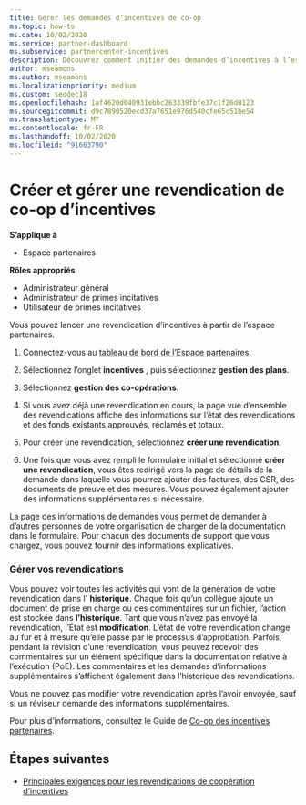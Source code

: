 ```yaml
---
title: Gérer les demandes d’incentives de co-op
ms.topic: how-to
ms.date: 10/02/2020
ms.service: partner-dashboard
ms.subservice: partnercenter-incentives
description: Découvrez comment initier des demandes d’incentives à l’espace partenaires. Vous pouvez voir toutes les activités qui vont de la génération de votre revendication dans l’historique.
author: mseamons
ms.author: mseamons
ms.localizationpriority: medium
ms.custom: seodec18
ms.openlocfilehash: 1af4620d040931ebbc263339fbfe37c1f26d0123
ms.sourcegitcommit: d9c7890520ecd37a7651e976d540cfe65c51be54
ms.translationtype: MT
ms.contentlocale: fr-FR
ms.lasthandoff: 10/02/2020
ms.locfileid: "91663790"
---
```

# <a name="create-and-manage-an-incentives-co-op-claim"></a>Créer et gérer une revendication de co-op d’incentives

**S’applique à**

- Espace partenaires

**Rôles appropriés**

- Administrateur général
- Administrateur de primes incitatives
- Utilisateur de primes incitatives

Vous pouvez lancer une revendication d’incentives à partir de l’espace partenaires.

1. Connectez-vous au [tableau de bord de l’Espace partenaires](https://partner.microsoft.com/dashboard/).

2. Sélectionnez l’onglet **incentives** , puis sélectionnez **gestion des plans**.

3. Sélectionnez **gestion des co-opérations**.

4. Si vous avez déjà une revendication en cours, la page vue d’ensemble des revendications affiche des informations sur l’état des revendications et des fonds existants approuvés, réclamés et totaux.

5. Pour créer une revendication, sélectionnez **créer une revendication**.

6. Une fois que vous avez rempli le formulaire initial et sélectionné **créer une revendication**, vous êtes redirigé vers la page de détails de la demande dans laquelle vous pourrez ajouter des factures, des CSR, des documents de preuve et des mesures. Vous pouvez également ajouter des informations supplémentaires si nécessaire.

La page des informations de demandes vous permet de demander à d’autres personnes de votre organisation de charger de la documentation dans le formulaire. Pour chacun des documents de support que vous chargez, vous pouvez fournir des informations explicatives. 

### <a name="manage-your-claims"></a>Gérer vos revendications

Vous pouvez voir toutes les activités qui vont de la génération de votre revendication dans l' **historique**. Chaque fois qu’un collègue ajoute un document de prise en charge ou des commentaires sur un fichier, l’action est stockée dans **l’historique**. Tant que vous n’avez pas envoyé la revendication, l’État est **modification**. L’état de votre revendication change au fur et à mesure qu’elle passe par le processus d’approbation. Parfois, pendant la révision d’une revendication, vous pouvez recevoir des commentaires sur un élément spécifique dans la documentation relative à l’exécution (PoE). Les commentaires et les demandes d’informations supplémentaires s’affichent également dans l’historique des revendications.

Vous ne pouvez pas modifier votre revendication après l’avoir envoyée, sauf si un réviseur demande des informations supplémentaires.

Pour plus d’informations, consultez le Guide de [Co-op des incentives partenaires](https://assetsprod.microsoft.com/co-op-guidebook.pdf).

## <a name="next-steps"></a>Étapes suivantes

- [Principales exigences pour les revendications de coopération d’incentives](core-requirements.md)